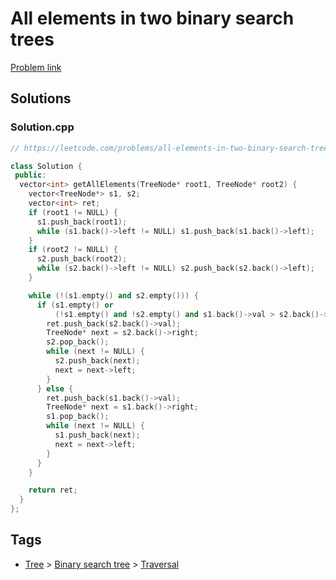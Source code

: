 # All elements in two binary search trees

[Problem link](https://leetcode.com/problems/all-elements-in-two-binary-search-trees)

## Solutions


### Solution.cpp
```cpp
// https://leetcode.com/problems/all-elements-in-two-binary-search-trees

class Solution {
 public:
  vector<int> getAllElements(TreeNode* root1, TreeNode* root2) {
    vector<TreeNode*> s1, s2;
    vector<int> ret;
    if (root1 != NULL) {
      s1.push_back(root1);
      while (s1.back()->left != NULL) s1.push_back(s1.back()->left);
    }
    if (root2 != NULL) {
      s2.push_back(root2);
      while (s2.back()->left != NULL) s2.push_back(s2.back()->left);
    }

    while (!(s1.empty() and s2.empty())) {
      if (s1.empty() or
          (!s1.empty() and !s2.empty() and s1.back()->val > s2.back()->val)) {
        ret.push_back(s2.back()->val);
        TreeNode* next = s2.back()->right;
        s2.pop_back();
        while (next != NULL) {
          s2.push_back(next);
          next = next->left;
        }
      } else {
        ret.push_back(s1.back()->val);
        TreeNode* next = s1.back()->right;
        s1.pop_back();
        while (next != NULL) {
          s1.push_back(next);
          next = next->left;
        }
      }
    }

    return ret;
  }
};
```
## Tags

* [Tree](/Collections/tree.md#tree) > [Binary search tree](/Collections/tree.md#binary-search-tree) > [Traversal](/Collections/tree.md#traversal)
